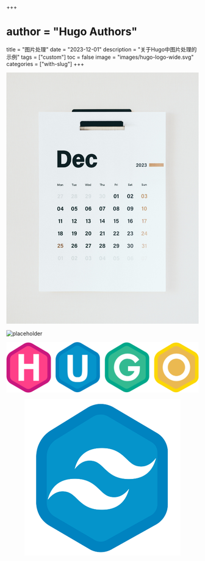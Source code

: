 +++
# author = "Hugo Authors"
title = "图片处理"
date = "2023-12-01"
description = "关于Hugo中图片处理的示例"
tags = ["custom"]
toc = false
image = "images/hugo-logo-wide.svg"
categories = ["with-slug"]
+++

![Photo by Behnam Norouzi on Unsplash](./images/behnam-norouzi-_1ok63FFlM4-unsplash.jpg "Photo by Behnam Norouzi on Unsplash")

![placeholder](https://placeholder.co/1024x768/png "Test for external image")

![svg](./images/hugo-logo-wide.svg "Test for svg")

<p align="center" width="100%">
    <img src="./images/logo.png">
</p>
